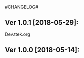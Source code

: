 
#CHANGELOG#

Ver 1.0.1 [2018-05-29]:
-------------------------------
Dev.ttek.org


Ver 1.0.0 [2018-05-14]:
-------------------------------


